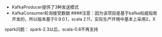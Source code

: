 - KafkaProducer提供了3种发送模式
- KafkaConsumer轮询接受数据
####注意：因为该项目是基于kafka权威指南开发的，所以版本基于0.9.0.1，scala 2.11，实际生产环境中基本上采用2，X

spark问题：
spark-2.3以后，scala-0.8不再支持